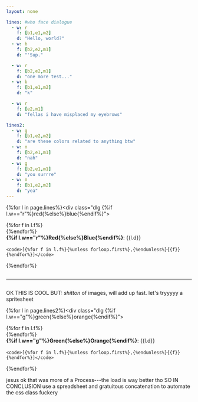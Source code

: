 ```yaml
---
layout: none

lines: #who face dialogue
  - w: r
    f: [b1,e1,m2]
    d: "Hello, world?"
  - w: b
    f: [b2,e2,m1]
    d: "'Sup."

  - w: r
    f: [b2,e2,m1]
    d: "one more test..."
  - w: b
    f: [b1,e1,m2]
    d: "k"

  - w: r
    f: [e2,m1]
    d: "fellas i have misplaced my eyebrows"

lines2:
  - w: g
    f: [b1,e2,m2]
    d: "are these colors related to anything btw"
  - w: o
    f: [b2,e1,m1]
    d: "nah"
  - w: g
    f: [b2,e1,m1]
    d: "you surrre"
  - w: o
    f: [b1,e2,m2]
    d: "yea"
---
```

<html>
<head>
	<title>talksprite test thign</title>
	<link rel="stylesheet" href="css.css">
	<style>
		code{display:block; margin-top:.25em;}
		hr{margin:2em 0;}
	</style>
</head><body>

{%for l in page.lines%}<div class="dlg {%if l.w=="r"%}red{%else%}blue{%endif%}">
	<div class="face">{%for f in l.f%}
		<div class="fc {{f}}"></div>
	{%endfor%}</div>
	<b>{%if l.w=="r"%}Red{%else%}Blue{%endif%}</b>: {{l.d}}
	
	<code>[{%for f in l.f%}{%unless forloop.first%},{%endunless%}{{f}}{%endfor%}]</code>
</div>{%endfor%}

<hr>

OK THIS IS COOL BUT: *shitton* of images, will add up fast. let's tryyyyy a spritesheet

{%for l in page.lines2%}<div class="dlg {%if l.w=="g"%}green{%else%}orange{%endif%}">
	<div class="face">{%for f in l.f%}
		<div class="fc {{f}}"></div>
	{%endfor%}</div>
	<b>{%if l.w=="g"%}Green{%else%}Orange{%endif%}</b>: {{l.d}}
	
	<code>[{%for f in l.f%}{%unless forloop.first%},{%endunless%}{{f}}{%endfor%}]</code>
</div>{%endfor%}

jesus ok that was more of a Process---the load is way better tho SO IN CONCLUSION use a spreadsheet and gratuitous concatenation to automate the css class fuckery

</body>
</html>